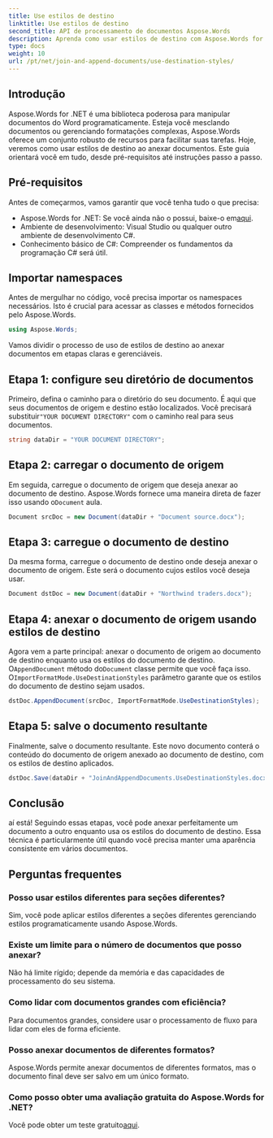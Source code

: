 ```yaml
---
title: Use estilos de destino
linktitle: Use estilos de destino
second_title: API de processamento de documentos Aspose.Words
description: Aprenda como usar estilos de destino com Aspose.Words for .NET para anexar documentos perfeitamente, mantendo uma formatação consistente.
type: docs
weight: 10
url: /pt/net/join-and-append-documents/use-destination-styles/
---
```

## Introdução

Aspose.Words for .NET é uma biblioteca poderosa para manipular documentos do Word programaticamente. Esteja você mesclando documentos ou gerenciando formatações complexas, Aspose.Words oferece um conjunto robusto de recursos para facilitar suas tarefas. Hoje, veremos como usar estilos de destino ao anexar documentos. Este guia orientará você em tudo, desde pré-requisitos até instruções passo a passo.

## Pré-requisitos

Antes de começarmos, vamos garantir que você tenha tudo o que precisa:

-  Aspose.Words for .NET: Se você ainda não o possui, baixe-o em[aqui](https://releases.aspose.com/words/net/).
- Ambiente de desenvolvimento: Visual Studio ou qualquer outro ambiente de desenvolvimento C#.
- Conhecimento básico de C#: Compreender os fundamentos da programação C# será útil.

## Importar namespaces

Antes de mergulhar no código, você precisa importar os namespaces necessários. Isto é crucial para acessar as classes e métodos fornecidos pelo Aspose.Words.

```csharp
using Aspose.Words;
```

Vamos dividir o processo de uso de estilos de destino ao anexar documentos em etapas claras e gerenciáveis.

## Etapa 1: configure seu diretório de documentos

 Primeiro, defina o caminho para o diretório do seu documento. É aqui que seus documentos de origem e destino estão localizados. Você precisará substituir`"YOUR DOCUMENT DIRECTORY"` com o caminho real para seus documentos.

```csharp
string dataDir = "YOUR DOCUMENT DIRECTORY";
```

## Etapa 2: carregar o documento de origem

Em seguida, carregue o documento de origem que deseja anexar ao documento de destino. Aspose.Words fornece uma maneira direta de fazer isso usando o`Document` aula.

```csharp
Document srcDoc = new Document(dataDir + "Document source.docx");
```

## Etapa 3: carregue o documento de destino

Da mesma forma, carregue o documento de destino onde deseja anexar o documento de origem. Este será o documento cujos estilos você deseja usar.

```csharp
Document dstDoc = new Document(dataDir + "Northwind traders.docx");
```

## Etapa 4: anexar o documento de origem usando estilos de destino

 Agora vem a parte principal: anexar o documento de origem ao documento de destino enquanto usa os estilos do documento de destino. O`AppendDocument` método do`Document` classe permite que você faça isso. O`ImportFormatMode.UseDestinationStyles` parâmetro garante que os estilos do documento de destino sejam usados.

```csharp
dstDoc.AppendDocument(srcDoc, ImportFormatMode.UseDestinationStyles);
```

## Etapa 5: salve o documento resultante

Finalmente, salve o documento resultante. Este novo documento conterá o conteúdo do documento de origem anexado ao documento de destino, com os estilos de destino aplicados.

```csharp
dstDoc.Save(dataDir + "JoinAndAppendDocuments.UseDestinationStyles.docx");
```

## Conclusão

aí está! Seguindo essas etapas, você pode anexar perfeitamente um documento a outro enquanto usa os estilos do documento de destino. Essa técnica é particularmente útil quando você precisa manter uma aparência consistente em vários documentos.

## Perguntas frequentes

### Posso usar estilos diferentes para seções diferentes?
Sim, você pode aplicar estilos diferentes a seções diferentes gerenciando estilos programaticamente usando Aspose.Words.

### Existe um limite para o número de documentos que posso anexar?
Não há limite rígido; depende da memória e das capacidades de processamento do seu sistema.

### Como lidar com documentos grandes com eficiência?
Para documentos grandes, considere usar o processamento de fluxo para lidar com eles de forma eficiente.

### Posso anexar documentos de diferentes formatos?
Aspose.Words permite anexar documentos de diferentes formatos, mas o documento final deve ser salvo em um único formato.

### Como posso obter uma avaliação gratuita do Aspose.Words for .NET?
 Você pode obter um teste gratuito[aqui](https://releases.aspose.com/).